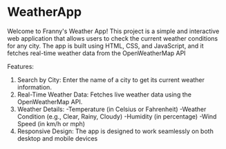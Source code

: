 # WeatherApp
Welcome to Franny's Weather App! This project is a simple and interactive web application that allows users to check the current weather conditions for any city. The app is built using HTML, CSS, and JavaScript, and it fetches real-time weather data from the OpenWeatherMap API

Features:
1. Search by City: Enter the name of a city to get its current weather information.
2. Real-Time Weather Data: Fetches live weather data using the OpenWeatherMap API.
3. Weather Details:
-Temperature (in Celsius or Fahrenheit)
-Weather Condition (e.g., Clear, Rainy, Cloudy)
-Humidity (in percentage)
-Wind Speed (in km/h or mph)
4. Responsive Design: The app is designed to work seamlessly on both desktop and mobile devices
